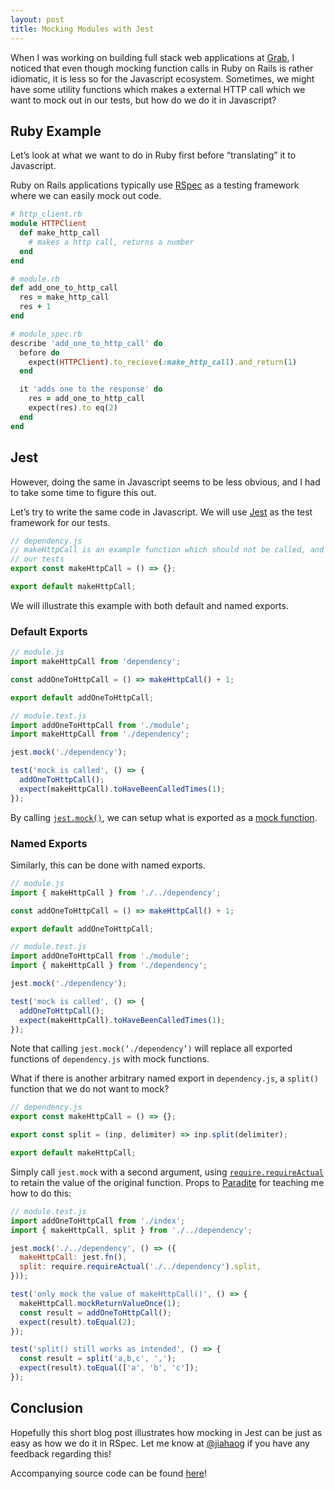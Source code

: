 ```yaml
---
layout: post
title: Mocking Modules with Jest
---
```


When I was working on building full stack web applications at [Grab](https://www.grab.com), I noticed that even though mocking function calls in Ruby on Rails is rather idiomatic, it is less so for the Javascript ecosystem. Sometimes, we might have some utility functions which makes a external HTTP call which we want to mock out in our tests, but how do we do it in Javascript?

## Ruby Example

Let’s look at what we want to do in Ruby first before “translating” it to Javascript.

Ruby on Rails applications typically use [RSpec](https://github.com/rspec/rspec) as a testing framework where we can easily mock out code.

```ruby
# http_client.rb
module HTTPClient
  def make_http_call
    # makes a http call, returns a number
  end
end
```

```ruby
# module.rb
def add_one_to_http_call
  res = make_http_call
  res + 1
end
```

```ruby
# module_spec.rb
describe 'add_one_to_http_call' do
  before do
    expect(HTTPClient).to_recieve(:make_http_call).and_return(1)
  end

  it 'adds one to the response' do
    res = add_one_to_http_call
    expect(res).to eq(2)
  end
end
```

## Jest

However, doing the same in Javascript seems to be less obvious, and I had to take some time to figure this out.

Let’s try to write the same code in Javascript. We will use [Jest](https://facebook.github.io/jest/) as the test framework for our tests.

```javascript
// dependency.js
// makeHttpCall is an example function which should not be called, and should be mocked out in
// our tests
export const makeHttpCall = () => {};

export default makeHttpCall;
```

We will illustrate this example with both default and named exports.

### Default Exports

```javascript
// module.js
import makeHttpCall from 'dependency';

const addOneToHttpCall = () => makeHttpCall() + 1;

export default addOneToHttpCall;
```

```javascript
// module.test.js
import addOneToHttpCall from './module';
import makeHttpCall from './dependency';

jest.mock('./dependency');

test('mock is called', () => {
  addOneToHttpCall();
  expect(makeHttpCall).toHaveBeenCalledTimes(1);
});
```

By calling [`jest.mock()`](https://facebook.github.io/jest/docs/en/jest-object.html#jestmockmodulename-factory-options), we can setup what is exported as a [mock function](https://facebook.github.io/jest/docs/en/mock-function-api.html).

### Named Exports

Similarly, this can be done with named exports.

```javascript
// module.js
import { makeHttpCall } from './../dependency';

const addOneToHttpCall = () => makeHttpCall() + 1;

export default addOneToHttpCall;
```

```javascript
// module.test.js
import addOneToHttpCall from './module';
import { makeHttpCall } from './dependency';

jest.mock('./dependency');

test('mock is called', () => {
  addOneToHttpCall();
  expect(makeHttpCall).toHaveBeenCalledTimes(1);
});
```

Note that calling `jest.mock(‘./dependency’)` will replace all exported functions of `dependency.js` with mock functions.

What if there is another arbitrary named export in `dependency.js`, a `split()` function that we do not want to mock?

```javascript
// dependency.js
export const makeHttpCall = () => {};

export const split = (inp, delimiter) => inp.split(delimiter);

export default makeHttpCall;
```

Simply call `jest.mock` with a second argument, using [`require.requireActual`](https://facebook.github.io/jest/docs/en/api.html#requirerequireactualmodulename) to retain the value of the original function. Props to [Paradite](https://paradite.com/) for teaching me how to do this:

```javascript
// module.test.js
import addOneToHttpCall from './index';
import { makeHttpCall, split } from './../dependency';

jest.mock('./../dependency', () => ({
  makeHttpCall: jest.fn(),
  split: require.requireActual('./../dependency').split,
}));

test('only mock the value of makeHttpCall()', () => {
  makeHttpCall.mockReturnValueOnce(1);
  const result = addOneToHttpCall();
  expect(result).toEqual(2);
});

test('split() still works as intended', () => {
  const result = split('a,b,c', ',');
  expect(result).toEqual(['a', 'b', 'c']);
});
```

## Conclusion

Hopefully this short blog post illustrates how mocking in Jest can be just as easy as how we do it in RSpec. Let me know at [@jiahaog](https://twitter.com/jiahaog) if you have any feedback regarding this!

Accompanying source code can be found [here](https://github.com/jiahaog/jest-mock-example)!
